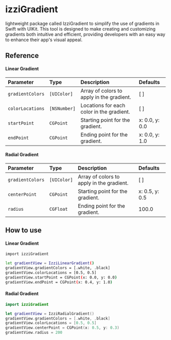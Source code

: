 # izziGradient

lightweight package called IzziGradient to simplify the use of gradients in Swift with UIKit. This tool is designed to make creating and customizing gradients both intuitive and efficient, providing developers with an easy way to enhance their app's visual appeal.


## Reference

#### Linear Gradient

| Parameter | Type     | Description                | Defaults |
| :-------- | :------- | :------------------------- | :-------- |
| `gradientColors` | `[UIColor]` | Array of colors to apply in the gradient.| [ ] |
| `colorLocations` | `[NSNumber]` |  Locations for each color in the gradient. | [ ] |
| `startPoint` | `CGPoint` | Starting point for the gradient. | x: 0.0, y: 0.0 |
| `endPoint` | `CGPoint` | Ending point for the gradient. | x: 0.0, y: 1.0 |

                                                
#### Radial Gradient

| Parameter | Type     | Description                | Defaults |
| :-------- | :------- | :------------------------- | :-------- |
| `gradientColors` | `[UIColor]` | Array of colors to apply in the gradient.| [ ] |
| `centerPoint` | `CGPoint` | Starting point for the gradient. | x: 0.5, y: 0.5 |
| `radius` | `CGFloat` | Ending point for the gradient. | 100.0 |


## How to use
#### Linear Gradient

```bash
import izziGradient

let gradientView = IzziLinearGradient()
gradientView.gradientColors = [.white, .black]
gradientView.colorLocations = [0.5, 0.5]
gradientView.startPoint = CGPoint(x: 0.0, y: 0.0)
gradientView.endPoint = CGPoint(x: 0.4, y: 1.0)
```
    
#### Radial Gradient
```swift
import izziGradient

let gradientView = IzziRadialGradient()
gradientView.gradientColors = [.white, .black]
gradientView.colorLocations = [0.5, 0.5]
gradientView.centerPoint = CGPoint(x: 0.5, y: 0.3)
gradientView.radius = 200
```

